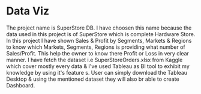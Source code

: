 # Data Viz
The project name is SuperStore DB. I have choosen this name because the data used in this project is of SuperStore which is complete Hardware Store. 
In this project I have shown Sales & Profit by Segments, Markets & Regions to know which Markets, Segments, Regions is providing what number of Sales/Profit. This help the owner to know there Profit or Loss in very clear manner.
I have fetch the dataset i.e SuperStoreOrders.xlsx from Kaggle which cover mostly every data & I've used Tableau as BI tool to exhibit my knowledge by using it's feature  s.
User can simply download the  Tableau Desktop & using the mentioned dataset they will also br able to create Dashboard.
